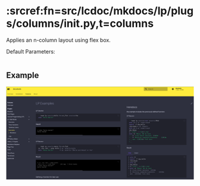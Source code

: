 # :srcref:fn=src/lcdoc/mkdocs/lp/plugs/columns/__init__.py,t=columns

Applies an n-column layout using flex box.

Default Parameters:

```python lp:show_src delim=lp_column_dflts dir=src/lcdoc/mkdocs eval=always
```


## Example

![](./img/gl_columns.png)
